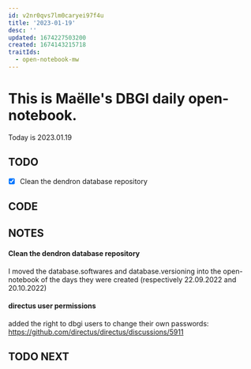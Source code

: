 ```yaml
---
id: v2nr0qvs7lm0caryei97f4u
title: '2023-01-19'
desc: ''
updated: 1674227503200
created: 1674143215718
traitIds:
  - open-notebook-mw
---
```



# This is Maëlle's DBGI daily open-notebook.

Today is 2023.01.19


## TODO

- [x] Clean the dendron database repository

## CODE

## NOTES

#### Clean the dendron database repository
I moved the database.softwares and database.versioning into the open-notebook of the days they were created (respectively 22.09.2022 and 20.10.2022)


#### directus user permissions
added the right to dbgi users to change their own passwords:
https://github.com/directus/directus/discussions/5911

## TODO NEXT


